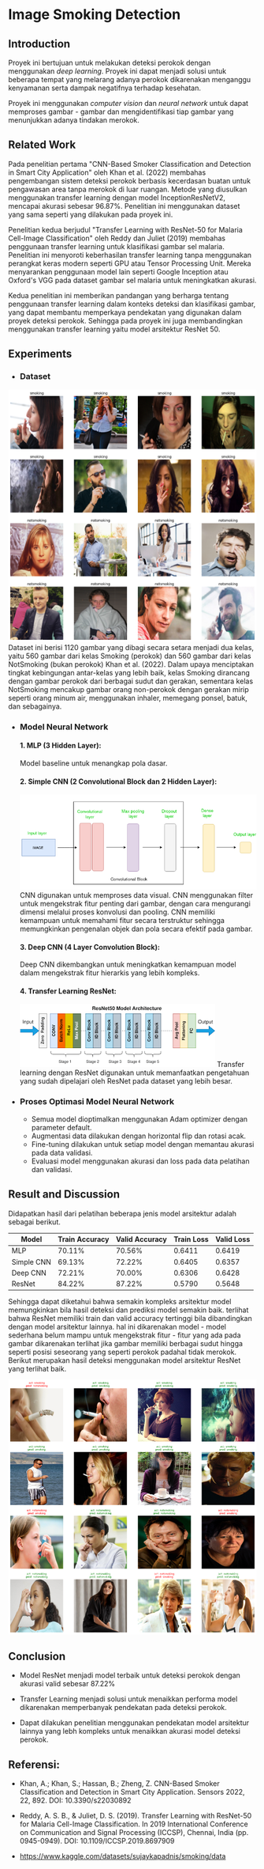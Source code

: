 # Image Smoking Detection

## Introduction
Proyek ini bertujuan untuk melakukan deteksi perokok dengan menggunakan *deep learning*. Proyek ini dapat menjadi solusi untuk beberapa tempat yang melarang adanya perokok dikarenakan menganggu kenyamanan serta dampak negatifnya terhadap kesehatan.

Proyek ini menggunakan *computer vision* dan *neural network* untuk dapat memproses gambar - gambar dan mengidentifikasi tiap gambar yang menunjukkan adanya tindakan merokok.

## Related Work
Pada penelitian pertama "CNN-Based Smoker Classification and Detection in Smart City Application" oleh Khan et al. (2022) membahas pengembangan sistem deteksi perokok berbasis kecerdasan buatan untuk pengawasan area tanpa merokok di luar ruangan. Metode yang diusulkan menggunakan transfer learning dengan model InceptionResNetV2, mencapai akurasi sebesar 96.87%. Penelitian ini menggunakan dataset yang sama seperti yang dilakukan pada proyek ini.

Penelitian kedua berjudul "Transfer Learning with ResNet-50 for Malaria Cell-Image Classification" oleh Reddy dan Juliet (2019) membahas penggunaan transfer learning untuk klasifikasi gambar sel malaria. Penelitian ini menyoroti keberhasilan transfer learning tanpa menggunakan perangkat keras modern seperti GPU atau Tensor Processing Unit. Mereka menyarankan penggunaan model lain seperti Google Inception atau Oxford's VGG pada dataset gambar sel malaria untuk meningkatkan akurasi.

Kedua penelitian ini memberikan pandangan yang berharga tentang penggunaan transfer learning dalam konteks deteksi dan klasifikasi gambar, yang dapat membantu memperkaya pendekatan yang digunakan dalam proyek deteksi perokok. Sehingga pada proyek ini juga membandingkan menggunakan transfer learning yaitu model arsitektur ResNet 50.

## Experiments
- ### Dataset
![dataset](images/dataset_1.png)
    Dataset ini berisi 1120 gambar yang dibagi secara setara menjadi dua kelas, yaitu 560 gambar dari kelas Smoking (perokok) dan 560 gambar dari kelas NotSmoking (bukan perokok) Khan et al. (2022). Dalam upaya menciptakan tingkat kebingungan antar-kelas yang lebih baik, kelas Smoking dirancang dengan gambar perokok dari berbagai sudut dan gerakan, sementara kelas NotSmoking mencakup gambar orang non-perokok dengan gerakan mirip seperti orang minum air, menggunakan inhaler, memegang ponsel, batuk, dan sebagainya.

- ### Model Neural Network
    #### 1. MLP (3 Hidden Layer):
    Model baseline untuk menangkap pola dasar.

    #### 2. Simple CNN (2 Convolutional Block dan 2 Hidden Layer):
    ![convolutional block](images/conv_block.png)
    CNN digunakan untuk memproses data visual. CNN menggunakan filter untuk mengekstrak fitur penting dari gambar, dengan cara  mengurangi dimensi melalui proses konvolusi dan pooling. CNN memiliki kemampuan untuk memahami fitur secara terstruktur sehingga memungkinkan pengenalan objek dan pola secara efektif pada gambar.

    #### 3. Deep CNN (4 Layer Convolution Block):
    Deep CNN dikembangkan untuk meningkatkan kemampuan model dalam mengekstrak fitur hierarkis yang lebih kompleks.

    #### 4. Transfer Learning ResNet:
    ![resnet arsitektur](images/resnet.png)
    Transfer learning dengan ResNet digunakan untuk memanfaatkan pengetahuan yang sudah dipelajari oleh ResNet pada dataset yang lebih besar.

- ### Proses Optimasi Model Neural Network
    - Semua model dioptimalkan menggunakan Adam optimizer dengan parameter default.
    - Augmentasi data dilakukan dengan horizontal flip dan rotasi acak.
    - Fine-tuning dilakukan untuk setiap model dengan memantau akurasi pada data validasi.
    - Evaluasi model menggunakan akurasi dan loss pada data pelatihan dan validasi.

## Result and Discussion
Didapatkan hasil dari pelatihan beberapa jenis model arsitektur adalah sebagai berikut.

| Model          | Train Accuracy | Valid Accuracy | Train Loss | Valid Loss |
|----------------|----------------|----------------|------------|------------|
| MLP            | 70.11%         | 70.56%         | 0.6411     | 0.6419     |
| Simple CNN     | 69.13%         | 72.22%         | 0.6405     | 0.6357     |
| Deep CNN       | 72.21%         | 70.00%         | 0.6306     | 0.6428     |
| ResNet         | 84.22%         | 87.22%         | 0.5790     | 0.5648     |

Sehingga dapat diketahui bahwa semakin kompleks arsitektur model memungkinkan bila hasil deteksi dan prediksi model semakin baik. terlihat bahwa ResNet memiliki train dan valid accuracy tertinggi bila dibandingkan dengan model arsitektur lainnya. hal ini dikarenakan model - model sederhana belum mampu untuk mengekstrak fitur - fitur yang ada pada gambar dikarenakan terlihat jika gambar memiliki berbagai sudut hingga seperti posisi seseorang yang seperti perokok padahal tidak merokok. Berikut merupakan hasil deteksi menggunakan model arsitektur ResNet yang terlihat baik.

![resnet prediction](images/pred_1.png)

## Conclusion
- Model ResNet menjadi model terbaik untuk deteksi perokok dengan akurasi valid sebesar 87.22%

- Transfer Learning menjadi solusi untuk menaikkan performa model dikarenakan memperbanyak pendekatan pada deteksi perokok.

- Dapat dilakukan penelitian menggunakan pendekatan model arsitektur lainnya yang lebh kompleks untuk menaikkan akurasi model deteksi perokok.

## Referensi:
- Khan, A.; Khan, S.; Hassan, B.; Zheng, Z. CNN-Based Smoker Classification and Detection in Smart City Application. Sensors 2022, 22, 892. DOI: 10.3390/s22030892

- Reddy, A. S. B., & Juliet, D. S. (2019). Transfer Learning with ResNet-50 for Malaria Cell-Image Classification. In 2019 International Conference on Communication and Signal Processing (ICCSP), Chennai, India (pp. 0945-0949). DOI: 10.1109/ICCSP.2019.8697909

- https://www.kaggle.com/datasets/sujaykapadnis/smoking/data